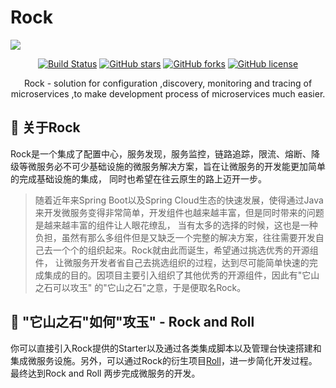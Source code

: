 # Rock

![](http://incrcloud.com:8080/rock.jpg)


<div align="center">

[![Build Status](https://travis-ci.com/scottkiss/roll.svg?branch=main)](https://travis-ci.com/scottkiss/roll)
[![GitHub stars](https://img.shields.io/github/forks/scottkiss/rock?logo=github)](https://github.com/scottkiss/rock/stargazers)
[![GitHub forks](https://img.shields.io/github/forks/scottkiss/rock?logo=github)](https://github.com/scottkiss/rock/network)
[![GitHub license](https://img.shields.io/github/forks/scottkiss/rock?logo=github)](https://github.com/scottkiss/rock/blob/main/LICENSE)

Rock - solution for configuration ,discovery, monitoring and tracing of microservices ,to make development process of microservices much easier.
</div>

## 🥔 关于Rock
Rock是一个集成了配置中心，服务发现，服务监控，链路追踪，限流、熔断、降级等微服务必不可少基础设施的微服务解决方案，旨在让微服务的开发能更加简单的完成基础设施的集成，
同时也希望在往云原生的路上迈开一步。

> 随着近年来Spring Boot以及Spring Cloud生态的快速发展，使得通过Java来开发微服务变得非常简单，开发组件也越来越丰富，但是同时带来的问题是越来越丰富的组件让人眼花缭乱，
> 当有太多的选择的时候，这也是一种负担，虽然有那么多组件但是又缺乏一个完整的解决方案，往往需要开发自己去一个个的组织起来。Rock就由此而诞生，希望通过挑选优秀的开源组件，
> 让微服务开发者省自己去挑选组织的过程，达到尽可能简单快速的完成集成的目的。因项目主要引入组织了其他优秀的开源组件，因此有"它山之石可以攻玉" 的"它山之石"之意，于是便取名Rock。

## 🗿 "它山之石"如何"攻玉" - Rock and Roll

你可以直接引入Rock提供的Starter以及通过各类集成脚本以及管理台快速搭建和集成微服务设施。另外，可以通过Rock的衍生项目[Roll](https://github.com/scottkiss/roll)，进一步简化开发过程。
最终达到Rock and Roll 两步完成微服务的开发。